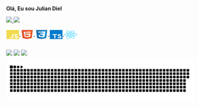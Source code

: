  <strong>Olá, Eu sou Julian Diel</strong>
 
 <div>
  <a href="https://github.com/JulianDiel">
  <img height="160em" src="https://github-readme-stats.vercel.app/api?username=JulianDiel&show_icons=false&theme=dark&include_all_commits=true&count_private=true"/>
  <img height="160em" src="https://github-readme-stats.vercel.app/api/top-langs/?username=JulianDiel&layout=compact&langs_count=16&theme=dark"/>
 
</div>
<div style="display: inline_block"><br>
  <img align="center" alt="Julian-Js" height="25" width="35" src="https://raw.githubusercontent.com/devicons/devicon/master/icons/javascript/javascript-plain.svg">
  <img align="center" alt="Julian-HTML" height="25" width="35" src="https://raw.githubusercontent.com/devicons/devicon/master/icons/html5/html5-original.svg">
  <img align="center" alt="Julian-CSS" height="25" width="35" src="https://raw.githubusercontent.com/devicons/devicon/master/icons/css3/css3-original.svg">
 <img align="center" alt="Julian-Ts" height="25" width="35" src="https://raw.githubusercontent.com/devicons/devicon/master/icons/typescript/typescript-plain.svg">
 <img align="center" alt="Julian-React" height="25" width="35" src="https://raw.githubusercontent.com/devicons/devicon/master/icons/react/react-original.svg">
  
</div>
  
  ##
 
<div> 
 <a href="https://instagram.com/_realdiel" target="_blank"><img src="https://img.shields.io/badge/-Instagram-%23E4405F?style=for-the-badge&logo=instagram&logoColor=white" target="_blank"></a>
 	<a href = "mailto:drjjd55@gmail.com"><img src="https://img.shields.io/badge/-Gmail-%23333?style=for-the-badge&logo=gmail&logoColor=white" target="_blank"></a>
  <a href="https://www.linkedin.com/in/jos%C3%A9-julian-freitas-diel/" target="_blank"><img src="https://img.shields.io/badge/-LinkedIn-%230077B5?style=for-the-badge&logo=linkedin&logoColor=white" target="_blank"></a>

 <div>
 
  ![Snake animation](https://github.com/JulianDiel/JulianDiel/blob/output/github-contribution-grid-snake.svg)
 
</div>
